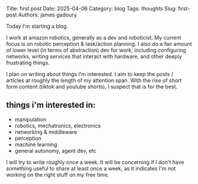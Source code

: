 Title: first post
Date: 2025-04-06
Category: blog
Tags: thoughts
Slug: first-post
Authors: james gadoury 

Today I'm starting a blog.

I work at amazon robotics, generally as a dev and roboticist.
My current focus is on robotic perception & task/action planning.
I also do a fair amount of lower level (in terms of abstraction) dev for work;
including configuring networks, writing services that interact with hardware, and other deeply frustrating things.

I plan on writing about things I'm interested.
I aim to keep the posts / articles at roughly the length of my attention span.
With the rise of short form content (tiktok and youtube shorts), I suspect that is for the best. 

## things i'm interested in:

- manipulation
- robotics, mechatronics, electronics
- networking & middleware
- perception
- machine learning
- general autonomy, agent dev, etc

I will try to write roughly once a week.
It will be concerning if I don't have something useful to share at least once a week, as it indicates I'm not working on the right stuff on my free time. 
